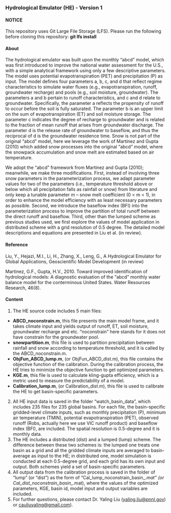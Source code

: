 ﻿### Hydrological Emulator (HE) - Version 1

#### NOTICE
This repository uses Git Large File Storage (LFS).  Please run the following before cloning this repository:  **git lfs install**

#### About
The hydrological emulator was built upon the monthly “abcd” model, which was first introduced to improve the national water assessment for the U.S., with a simple analytical framework using only a few descriptive parameters. The model uses potential evapotranspiration (PET) and precipitation (P) as input. The model defines four parameters a, b, c, and d that reflect regime characteristics to simulate water fluxes (e.g., evapotranspiration, runoff, groundwater recharge) and pools (e.g., soil moisture, groundwater). The parameters a and b pertain to runoff characteristics, and c and d relate to groundwater. Specifically, the parameter a reflects the propensity of runoff to occur before the soil is fully saturated. The parameter b is an upper limit on the sum of evapotranspiration (ET) and soil moisture storage. The parameter c indicates the degree of recharge to groundwater and is related to the fraction of mean runoff that arises from groundwater discharge. The parameter d is the release rate of groundwater to baseflow, and thus the reciprocal of d is the groundwater residence time. Snow is not part of the original “abcd” model, here we leverage the work of Martinez and Gupta (2010) which added snow processes into the original “abcd” model, where the snowpack accumulation and snow melt are estimated based on air temperature.  

We adopt the “abcd” framework from Martinez and Gupta (2010); meanwhile, we make three modifications. First, instead of involving three snow parameters in the parameterization process, we adapt parameter values for two of the parameters (i.e., temperature threshold above or below which all precipitation falls as rainfall or snow) from literature and only keep a tunable parameter m – snow melt coefficient (0 < m < 1), in order to enhance the model efficiency with as least necessary parameters as possible. Second, we introduce the baseflow index (BFI) into the parameterization process to improve the partition of total runoff between the direct runoff and baseflow. Third, other than the lumped scheme as previous studies used, we first explore the values of model application in distributed scheme with a grid resolution of 0.5 degree. The detailed model descriptions and equations are presented in Liu et al. (in review). 


#### Reference
Liu, Y., Hejazi, M.I., Li, H., Zhang, X., Leng, G., A Hydrological Emulator for Global Applications, Geoscientific Model Development (in review)

Martinez, G.F., Gupta, H.V., 2010. Toward improved identification of hydrological models: A diagnostic evaluation of the “abcd” monthly water balance model for the conterminous United States. Water Resources Research, 46(8).


#### Content
1. The HE source code includes 5 main files:
* __ABCD_noconstrain.m__, this file presents the main model frame, and it takes climate input and yields output of runoff, ET, soil moisture, groundwater recharge and etc. “noconstrain” here stands for it does not have constrain for the groundwater pool.
* __snowpartition.m__, this file is used to partition precipitation between rainfall and snow according to temperature threshold, and it is called by the ABCD_noconstrain.m.
* __ObjFun_ABCD_lump.m__, (or ObjFun_ABCD_dist.m), this file contains the objective function of the calibration. During the calibration process, the HE tries to minimize the objective function to get optimized parameters.
* __KGE.m__, this file is used to calculate kling-gupta efficiency, which is a metric used to measure the predictability of a model.
* __Calibration_lump.m__, (or Calibration_dist.m), this file is used to calibrate the HE to get basin-specific parameters.  
2. All HE input data is saved in the folder “watch_basin_data”, which includes 235 files for 235 global basins. For each file, the basin-specific gridded-level climate inputs, such as monthly precipitation (P), minimum air temperature (TMIN), potential evapotranspiration (PET), observed runoff (Robs, actually here we use VIC runoff product) and baseflow index (BFI), are included. The spatial resolution is 0.5-degree and it is monthly data.  
3. The HE includes a distributed (dist) and a lumped (lump) scheme. The difference between these two schemes is: the lumped one treats one basin as a grid and all the gridded climate inputs are averaged to basin-average as input to the HE; in distributed one, model simulation is conducted at each 0.5-degree grid, and each grid has its own input and output. Both schemes yield a set of basin-specific parameters.  
4. All output data from the calibration process is saved in the folder of “lump” (or “dist”) as the form of “Cal_lump_noconstrain_basin_*.mat” (or Cal_dist_noconstrain_basin_*.mat), where the values of the optimized parameters, KGE, basin id, model input and output variables are included.  
5. For further questions, please contact Dr. Yaling Liu ([yaling.liu@pnnl.gov](yaling.liu@pnnl.gov)) or [cauliuyaling@gmail.com](cauliuyaling@gmail.com)).
